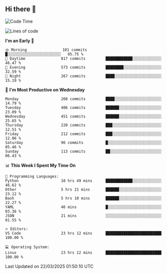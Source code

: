 ## Hi there 👋

<!--
**Wangmerlyn/Wangmerlyn** is a ✨ _special_ ✨ repository because its `README.md` (this file) appears on your GitHub profile.

Here are some ideas to get you started:

- 🔭 I’m currently working on ...
- 🌱 I’m currently learning ...
- 👯 I’m looking to collaborate on ...
- 🤔 I’m looking for help with ...
- 💬 Ask me about ...
- 📫 How to reach me: ...
- 😄 Pronouns: ...
- ⚡ Fun fact: ...
-->
<!--START_SECTION:waka-->
![Code Time](http://img.shields.io/badge/Code%20Time-109%20hrs%2012%20mins-blue)

![Lines of code](https://img.shields.io/badge/From%20Hello%20World%20I%27ve%20Written-8.8%20million%20lines%20of%20code-blue)

**I'm an Early 🐤** 

```text
🌞 Morning                101 commits         █░░░░░░░░░░░░░░░░░░░░░░░░   05.75 % 
🌆 Daytime                817 commits         ████████████░░░░░░░░░░░░░   46.47 % 
🌃 Evening                573 commits         ████████░░░░░░░░░░░░░░░░░   32.59 % 
🌙 Night                  267 commits         ████░░░░░░░░░░░░░░░░░░░░░   15.19 % 
```
📅 **I'm Most Productive on Wednesday** 

```text
Monday                   260 commits         ████░░░░░░░░░░░░░░░░░░░░░   14.79 % 
Tuesday                  406 commits         ██████░░░░░░░░░░░░░░░░░░░   23.09 % 
Wednesday                451 commits         ██████░░░░░░░░░░░░░░░░░░░   25.65 % 
Thursday                 220 commits         ███░░░░░░░░░░░░░░░░░░░░░░   12.51 % 
Friday                   212 commits         ███░░░░░░░░░░░░░░░░░░░░░░   12.06 % 
Saturday                 96 commits          █░░░░░░░░░░░░░░░░░░░░░░░░   05.46 % 
Sunday                   113 commits         ██░░░░░░░░░░░░░░░░░░░░░░░   06.43 % 
```


📊 **This Week I Spent My Time On** 

```text
💬 Programming Languages: 
Python                   10 hrs 49 mins      ████████████░░░░░░░░░░░░░   46.62 % 
Other                    5 hrs 21 mins       ██████░░░░░░░░░░░░░░░░░░░   23.12 % 
Bash                     5 hrs 10 mins       ██████░░░░░░░░░░░░░░░░░░░   22.27 % 
YAML                     46 mins             █░░░░░░░░░░░░░░░░░░░░░░░░   03.36 % 
JSON                     21 mins             ░░░░░░░░░░░░░░░░░░░░░░░░░   01.55 % 

🔥 Editors: 
VS Code                  23 hrs 12 mins      █████████████████████████   100.00 % 

💻 Operating System: 
Linux                    23 hrs 12 mins      █████████████████████████   100.00 % 
```


 Last Updated on 22/03/2025 01:50:10 UTC
<!--END_SECTION:waka-->
